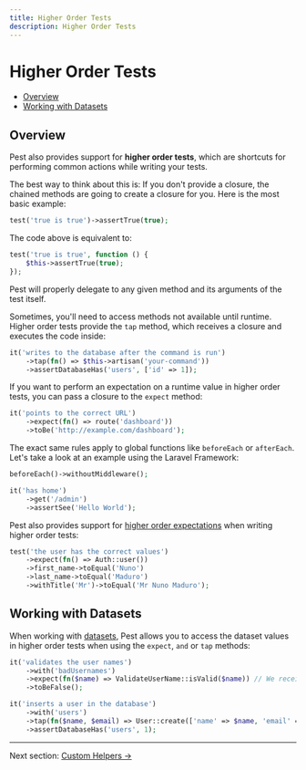 ```yaml
---
title: Higher Order Tests
description: Higher Order Tests
---
```


# Higher Order Tests

- [Overview](#overview)
- [Working with Datasets](#working-with-datasets)

<a name="overview"></a>
## Overview

Pest also provides support for **higher order tests**, which are shortcuts for performing
common actions while writing your tests.

The best way to think about this is: If you
don't provide a closure, the chained methods are going to create a closure for
you. Here is the most basic example:

```php
test('true is true')->assertTrue(true);
```

The code above is equivalent to:
```php
test('true is true', function () {
    $this->assertTrue(true);
});
```

Pest will properly delegate to any given method and its arguments of the test itself.

Sometimes, you'll need to access methods not available until runtime. Higher order tests provide
the `tap` method, which receives a closure and executes the code inside:

```php
it('writes to the database after the command is run')
    ->tap(fn() => $this->artisan('your-command'))
    ->assertDatabaseHas('users', ['id' => 1]);
```

If you want to perform an expectation on a runtime value in higher order tests, you can pass 
a closure to the `expect` method:

```php
it('points to the correct URL')
    ->expect(fn() => route('dashboard'))
    ->toBe('http://example.com/dashboard');
```

The exact same rules apply to global functions like `beforeEach` or `afterEach`. Let's
take a look at an example using the Laravel Framework:

```php
beforeEach()->withoutMiddleware();

it('has home')
    ->get('/admin')
    ->assertSee('Hello World');
```

Pest also provides support for [higher order expectations](/docs/expectations#higher-order-expectations)
when writing higher order tests:

```php
test('the user has the correct values')
    ->expect(fn() => Auth::user())
    ->first_name->toEqual('Nuno')
    ->last_name->toEqual('Maduro')
    ->withTitle('Mr')->toEqual('Mr Nuno Maduro');
```

## Working with Datasets

When working with [datasets](/docs/datasets), Pest allows you to access the dataset values in higher order
tests when using the `expect`, `and` or `tap` methods:

```php
it('validates the user names')
    ->with('badUsernames')
    ->expect(fn($name) => ValidateUserName::isValid($name)) // We receive the data as a parameter to `expect`
    ->toBeFalse();

it('inserts a user in the database')
    ->with('users')
    ->tap(fn($name, $email) => User::create(['name' => $name, 'email' => $email])) // You may receive multiple arguments
    ->assertDatabaseHas('users', 1);
```

---

Next section: [Custom Helpers →](/docs/helpers)

